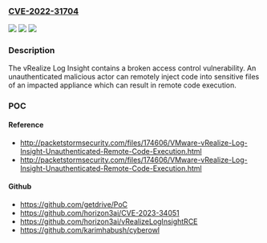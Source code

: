### [CVE-2022-31704](https://cve.mitre.org/cgi-bin/cvename.cgi?name=CVE-2022-31704)
![](https://img.shields.io/static/v1?label=Product&message=vRealize%20Log%20Insight%20(vRLI)&color=blue)
![](https://img.shields.io/static/v1?label=Version&message=n%2Fa&color=blue)
![](https://img.shields.io/static/v1?label=Vulnerability&message=VMware%20vRealize%20Log%20Insight%20broken%20access%20control%20Vulnerability&color=brighgreen)

### Description

The vRealize Log Insight contains a broken access control vulnerability. An unauthenticated malicious actor can remotely inject code into sensitive files of an impacted appliance which can result in remote code execution.

### POC

#### Reference
- http://packetstormsecurity.com/files/174606/VMware-vRealize-Log-Insight-Unauthenticated-Remote-Code-Execution.html
- http://packetstormsecurity.com/files/174606/VMware-vRealize-Log-Insight-Unauthenticated-Remote-Code-Execution.html

#### Github
- https://github.com/getdrive/PoC
- https://github.com/horizon3ai/CVE-2023-34051
- https://github.com/horizon3ai/vRealizeLogInsightRCE
- https://github.com/karimhabush/cyberowl

